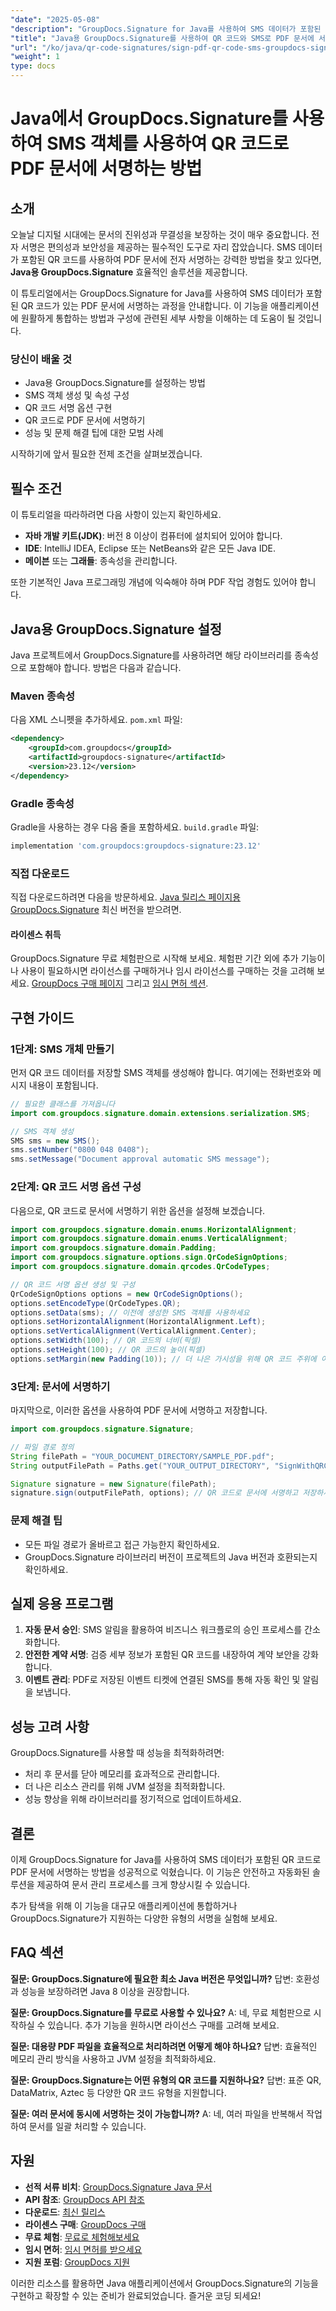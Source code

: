 ```yaml
---
"date": "2025-05-08"
"description": "GroupDocs.Signature for Java를 사용하여 SMS 데이터가 포함된 QR 코드를 사용하여 PDF 문서에 전자 서명하는 방법을 알아보세요. 원활한 통합을 위한 단계별 가이드를 따라해 보세요."
"title": "Java용 GroupDocs.Signature를 사용하여 QR 코드와 SMS로 PDF 문서에 서명"
"url": "/ko/java/qr-code-signatures/sign-pdf-qr-code-sms-groupdocs-signature-java/"
"weight": 1
type: docs
---
```

# Java에서 GroupDocs.Signature를 사용하여 SMS 객체를 사용하여 QR 코드로 PDF 문서에 서명하는 방법

## 소개
오늘날 디지털 시대에는 문서의 진위성과 무결성을 보장하는 것이 매우 중요합니다. 전자 서명은 편의성과 보안성을 제공하는 필수적인 도구로 자리 잡았습니다. SMS 데이터가 포함된 QR 코드를 사용하여 PDF 문서에 전자 서명하는 강력한 방법을 찾고 있다면, **Java용 GroupDocs.Signature** 효율적인 솔루션을 제공합니다.

이 튜토리얼에서는 GroupDocs.Signature for Java를 사용하여 SMS 데이터가 포함된 QR 코드가 있는 PDF 문서에 서명하는 과정을 안내합니다. 이 기능을 애플리케이션에 원활하게 통합하는 방법과 구성에 관련된 세부 사항을 이해하는 데 도움이 될 것입니다.

### 당신이 배울 것
- Java용 GroupDocs.Signature를 설정하는 방법
- SMS 객체 생성 및 속성 구성
- QR 코드 서명 옵션 구현
- QR 코드로 PDF 문서에 서명하기
- 성능 및 문제 해결 팁에 대한 모범 사례

시작하기에 앞서 필요한 전제 조건을 살펴보겠습니다.

## 필수 조건
이 튜토리얼을 따라하려면 다음 사항이 있는지 확인하세요.

- **자바 개발 키트(JDK)**: 버전 8 이상이 컴퓨터에 설치되어 있어야 합니다.
- **IDE**: IntelliJ IDEA, Eclipse 또는 NetBeans와 같은 모든 Java IDE.
- **메이븐** 또는 **그래들**: 종속성을 관리합니다.

또한 기본적인 Java 프로그래밍 개념에 익숙해야 하며 PDF 작업 경험도 있어야 합니다.

## Java용 GroupDocs.Signature 설정
Java 프로젝트에서 GroupDocs.Signature를 사용하려면 해당 라이브러리를 종속성으로 포함해야 합니다. 방법은 다음과 같습니다.

### Maven 종속성
다음 XML 스니펫을 추가하세요. `pom.xml` 파일:
```xml
<dependency>
    <groupId>com.groupdocs</groupId>
    <artifactId>groupdocs-signature</artifactId>
    <version>23.12</version>
</dependency>
```

### Gradle 종속성
Gradle을 사용하는 경우 다음 줄을 포함하세요. `build.gradle` 파일:
```gradle
implementation 'com.groupdocs:groupdocs-signature:23.12'
```

### 직접 다운로드
직접 다운로드하려면 다음을 방문하세요. [Java 릴리스 페이지용 GroupDocs.Signature](https://releases.groupdocs.com/signature/java/) 최신 버전을 받으려면.

#### 라이센스 취득
GroupDocs.Signature 무료 체험판으로 시작해 보세요. 체험판 기간 외에 추가 기능이나 사용이 필요하시면 라이선스를 구매하거나 임시 라이선스를 구매하는 것을 고려해 보세요. [GroupDocs 구매 페이지](https://purchase.groupdocs.com/buy) 그리고 [임시 면허 섹션](https://purchase.groupdocs.com/temporary-license/).

## 구현 가이드
### 1단계: SMS 개체 만들기
먼저 QR 코드 데이터를 저장할 SMS 객체를 생성해야 합니다. 여기에는 전화번호와 메시지 내용이 포함됩니다.
```java
// 필요한 클래스를 가져옵니다
import com.groupdocs.signature.domain.extensions.serialization.SMS;

// SMS 객체 생성
SMS sms = new SMS();
sms.setNumber("0800 048 0408");
sms.setMessage("Document approval automatic SMS message");
```
### 2단계: QR 코드 서명 옵션 구성
다음으로, QR 코드로 문서에 서명하기 위한 옵션을 설정해 보겠습니다.
```java
import com.groupdocs.signature.domain.enums.HorizontalAlignment;
import com.groupdocs.signature.domain.enums.VerticalAlignment;
import com.groupdocs.signature.domain.Padding;
import com.groupdocs.signature.options.sign.QrCodeSignOptions;
import com.groupdocs.signature.domain.qrcodes.QrCodeTypes;

// QR 코드 서명 옵션 생성 및 구성
QrCodeSignOptions options = new QrCodeSignOptions();
options.setEncodeType(QrCodeTypes.QR);
options.setData(sms); // 이전에 생성한 SMS 객체를 사용하세요
options.setHorizontalAlignment(HorizontalAlignment.Left);
options.setVerticalAlignment(VerticalAlignment.Center);
options.setWidth(100); // QR 코드의 너비(픽셀)
options.setHeight(100); // QR 코드의 높이(픽셀)
options.setMargin(new Padding(10)); // 더 나은 가시성을 위해 QR 코드 주위에 여백을 설정하세요
```
### 3단계: 문서에 서명하기
마지막으로, 이러한 옵션을 사용하여 PDF 문서에 서명하고 저장합니다.
```java
import com.groupdocs.signature.Signature;

// 파일 경로 정의
String filePath = "YOUR_DOCUMENT_DIRECTORY/SAMPLE_PDF.pdf";
String outputFilePath = Paths.get("YOUR_OUTPUT_DIRECTORY", "SignWithQRCodeSMSObject.pdf").toString();

Signature signature = new Signature(filePath);
signature.sign(outputFilePath, options); // QR 코드로 문서에 서명하고 저장하세요
```
### 문제 해결 팁
- 모든 파일 경로가 올바르고 접근 가능한지 확인하세요.
- GroupDocs.Signature 라이브러리 버전이 프로젝트의 Java 버전과 호환되는지 확인하세요.

## 실제 응용 프로그램
1. **자동 문서 승인**: SMS 알림을 활용하여 비즈니스 워크플로의 승인 프로세스를 간소화합니다.
2. **안전한 계약 서명**: 검증 세부 정보가 포함된 QR 코드를 내장하여 계약 보안을 강화합니다.
3. **이벤트 관리**: PDF로 저장된 이벤트 티켓에 연결된 SMS를 통해 자동 확인 및 알림을 보냅니다.

## 성능 고려 사항
GroupDocs.Signature를 사용할 때 성능을 최적화하려면:
- 처리 후 문서를 닫아 메모리를 효과적으로 관리합니다.
- 더 나은 리소스 관리를 위해 JVM 설정을 최적화합니다.
- 성능 향상을 위해 라이브러리를 정기적으로 업데이트하세요.

## 결론
이제 GroupDocs.Signature for Java를 사용하여 SMS 데이터가 포함된 QR 코드로 PDF 문서에 서명하는 방법을 성공적으로 익혔습니다. 이 기능은 안전하고 자동화된 솔루션을 제공하여 문서 관리 프로세스를 크게 향상시킬 수 있습니다.

추가 탐색을 위해 이 기능을 대규모 애플리케이션에 통합하거나 GroupDocs.Signature가 지원하는 다양한 유형의 서명을 실험해 보세요.

## FAQ 섹션
**질문: GroupDocs.Signature에 필요한 최소 Java 버전은 무엇입니까?**
답변: 호환성과 성능을 보장하려면 Java 8 이상을 권장합니다.

**질문: GroupDocs.Signature를 무료로 사용할 수 있나요?**
A: 네, 무료 체험판으로 시작하실 수 있습니다. 추가 기능을 원하시면 라이선스 구매를 고려해 보세요.

**질문: 대용량 PDF 파일을 효율적으로 처리하려면 어떻게 해야 하나요?**
답변: 효율적인 메모리 관리 방식을 사용하고 JVM 설정을 최적화하세요.

**질문: GroupDocs.Signature는 어떤 유형의 QR 코드를 지원하나요?**
답변: 표준 QR, DataMatrix, Aztec 등 다양한 QR 코드 유형을 지원합니다.

**질문: 여러 문서에 동시에 서명하는 것이 가능합니까?**
A: 네, 여러 파일을 반복해서 작업하여 문서를 일괄 처리할 수 있습니다.

## 자원
- **선적 서류 비치**: [GroupDocs.Signature Java 문서](https://docs.groupdocs.com/signature/java/)
- **API 참조**: [GroupDocs API 참조](https://reference.groupdocs.com/signature/java/)
- **다운로드**: [최신 릴리스](https://releases.groupdocs.com/signature/java/)
- **라이센스 구매**: [GroupDocs 구매](https://purchase.groupdocs.com/buy)
- **무료 체험**: [무료로 체험해보세요](https://releases.groupdocs.com/signature/java/)
- **임시 면허**: [임시 면허를 받으세요](https://purchase.groupdocs.com/temporary-license/)
- **지원 포럼**: [GroupDocs 지원](https://forum.groupdocs.com/c/signature/)

이러한 리소스를 활용하면 Java 애플리케이션에서 GroupDocs.Signature의 기능을 구현하고 확장할 수 있는 준비가 완료되었습니다. 즐거운 코딩 되세요!